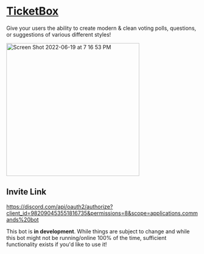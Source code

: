 <h1><ins>TicketBox</ins></h1>

Give your users the ability to create modern & clean voting polls, questions, or suggestions of various different styles!

<img width="349" alt="Screen Shot 2022-06-19 at 7 16 53 PM" src="https://user-images.githubusercontent.com/59374649/174503934-b36d1539-5faf-4655-bc22-54fdfd5e3c89.png">

<h2>Invite Link</h2>

https://discord.com/api/oauth2/authorize?client_id=982090453551816735&permissions=8&scope=applications.commands%20bot

This bot is <strong>in development</strong>. While things are subject to change and while this bot might not be running/online 100% of the time, sufficient functionality exists if you'd like to use it!
